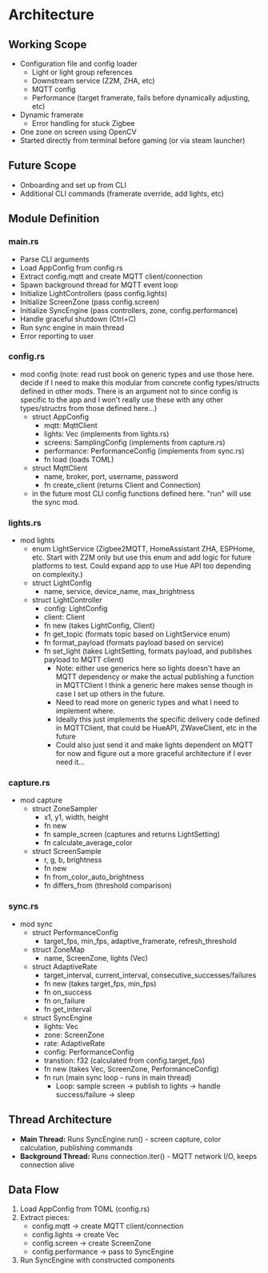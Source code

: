 # Architecture

## Working Scope
- Configuration file and config loader
  - Light or light group references
  - Downstream service (Z2M, ZHA, etc)
  - MQTT config
  - Performance (target framerate, fails before dynamically adjusting, etc)
- Dynamic framerate
  - Error handling for stuck Zigbee
- One zone on screen using OpenCV
- Started directly from terminal before gaming (or via steam launcher)

## Future Scope
- Onboarding and set up from CLI
- Additional CLI commands (framerate override, add lights, etc)

## Module Definition
### main.rs
- Parse CLI arguments
- Load AppConfig from config.rs
- Extract config.mqtt and create MQTT client/connection
- Spawn background thread for MQTT event loop
- Initialize LightControllers (pass config.lights)
- Initialize ScreenZone (pass config.screen)
- Initialize SyncEngine (pass controllers, zone, config.performance)
- Handle graceful shutdown (Ctrl+C)
- Run sync engine in main thread
- Error reporting to user

### config.rs
- mod config (note: read rust book on generic types and use those here. decide if I need to make this modular from concrete config types/structs defined in other mods. There is an argument not to since config is specific to the app and I won't really use these with any other types/structrs from those defined here...)
  - struct AppConfig
    - mqtt: MqttClient
    - lights: Vec<LightConfig> (implements from lights.rs)
    - screens: SamplingConfig (implements from capture.rs)
    - performance: PerformanceConfig (implements from sync.rs)
    - fn load (loads TOML)
  - struct MqttClient
    - name, broker, port, username, password
    - fn create_client (returns Client and Connection)
  - in the future most CLI config functions defined here. "run" will use the sync mod.

### lights.rs
- mod lights
  - enum LightService (Zigbee2MQTT, HomeAssistant ZHA, ESPHome, etc. Start with Z2M only but use this enum and add logic for future platforms to test. Could expand app to use Hue API too depending on complexity.)
  - struct LightConfig
    - name, service, device_name, max_brightness
  - struct LightController
    - config: LightConfig
    - client: Client
    - fn new (takes LightConfig, Client)
    - fn get_topic (formats topic based on LightService enum)
    - fn format_payload (formats payload based on service)
    - fn set_light (takes LightSetting, formats payload, and publishes payload to MQTT client)
      - Note: either use generics here so lights doesn't have an MQTT dependency or make the actual publishing a function in MQTTClient I think a generic here makes sense though in case I set up others in the future.
      - Need to read more on generic types and what I need to implement where.
      - Ideally this just implements the specific delivery code defined in MQTTClient, that could be HueAPI, ZWaveClient, etc in the future
      - Could also just send it and make lights dependent on MQTT for now and figure out a more graceful architecture if I ever need it...

### capture.rs
- mod capture
  - struct ZoneSampler
    - x1, y1, width, height
    - fn new
    - fn sample_screen (captures and returns LightSetting)
    - fn calculate_average_color
  - struct ScreenSample
    - r, g, b, brightness
    - fn new
    - fn from_color_auto_brightness
    - fn differs_from (threshold comparison)

### sync.rs
- mod sync
  - struct PerformanceConfig
    - target_fps, min_fps, adaptive_framerate, refresh_threshold
  - struct ZoneMap
    - name, ScreenZone, lights (Vec<LightController>)
  - struct AdaptiveRate
    - target_interval, current_interval, consecutive_successes/failures
    - fn new (takes target_fps, min_fps)
    - fn on_success
    - fn on_failure
    - fn get_interval
  - struct SyncEngine
    - lights: Vec<LightController>
    - zone: ScreenZone
    - rate: AdaptiveRate
    - config: PerformanceConfig
    - transtion: f32 (calculated from config.target_fps)
    - fn new (takes Vec<LightController>, ScreenZone, PerformanceConfig)
    - fn run (main sync loop - runs in main thread)
      - Loop: sample screen → publish to lights → handle success/failure → sleep

## Thread Architecture
- **Main Thread:** Runs SyncEngine.run() - screen capture, color calculation, publishing commands
- **Background Thread:** Runs connection.iter() - MQTT network I/O, keeps connection alive

## Data Flow
1. Load AppConfig from TOML (config.rs)
2. Extract pieces:
   - config.mqtt → create MQTT client/connection
   - config.lights → create Vec<LightController>
   - config.screen → create ScreenZone
   - config.performance → pass to SyncEngine
3. Run SyncEngine with constructed components
